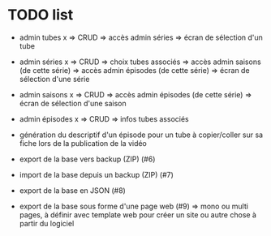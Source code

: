 # TODO list

* admin tubes
x => CRUD
=> accès admin séries
=> écran de sélection d'un tube

* admin séries
x => CRUD
=> choix tubes associés
=> accès admin saisons (de cette série)
=> accès admin épisodes (de cette série)
=> écran de sélection d'une série

* admin saisons
x => CRUD
=> accès admin épisodes (de cette série)
=> écran de sélection d'une saison

* admin épisodes
x => CRUD
=> infos tubes associés



* génération du descriptif d'un épisode pour un tube à copier/coller sur sa fiche lors de la publication de la vidéo
* export de la base vers backup (ZIP) (#6)
* import de la base depuis un backup (ZIP) (#7)
* export de la base en JSON (#8)
* export de la base sous forme d'une page web (#9) => mono ou multi pages, à définir avec template web pour créer un site ou autre chose à partir du logiciel
